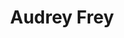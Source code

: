 ---
title: Audrey Frey
name: Audrey Frey
name-sort: Frey, Audrey
totals:
- event: Hearts
  games: 50
  wins: 31
  losses: 19
  inturn-total: 481
  inturn-percent: 82
  outturn-total: 460
  outturn-percent: 81
  draw-total: 572
  draw-percent: 81
  takeout-total: 369
  takeout-percent: 82
  shots-total: 941
  shots-percent: 82
- event: Trials (Women)
  games: 9
  wins: 5
  losses: 4
  inturn-total: 95
  inturn-percent: 89
  outturn-total: 76
  outturn-percent: 90
  draw-total: 129
  draw-percent: 91
  takeout-total: 42
  takeout-percent: 86
  shots-total: 171
  shots-percent: 90
years:
- year: 1993
  event: Hearts
  team: 'ON'
  position: Lead
  games: 12
  wins: 7
  losses: 5
  inturn-total: 86
  inturn-percent: 84
  outturn-total: 147
  outturn-percent: 80
  draw-total: 123
  draw-percent: 82
  takeout-total: 110
  takeout-percent: 80
  shots-total: 233
  shots-percent: 81
- year: 1994
  event: Hearts
  team: 'ON'
  position: Lead
  games: 11
  wins: 4
  losses: 7
  inturn-total: 95
  inturn-percent: 81
  outturn-total: 106
  outturn-percent: 79
  draw-total: 124
  draw-percent: 78
  takeout-total: 77
  takeout-percent: 83
  shots-total: 201
  shots-percent: 80
- year: 1998
  event: Hearts
  team: 'ON'
  position: Lead
  games: 14
  wins: 9
  losses: 5
  inturn-total: 151
  inturn-percent: 82
  outturn-total: 104
  outturn-percent: 81
  draw-total: 164
  draw-percent: 82
  takeout-total: 91
  takeout-percent: 82
  shots-total: 255
  shots-percent: 82
- year: 2000
  event: Hearts
  team: 'ON'
  position: Lead
  games: 13
  wins: 11
  losses: 2
  inturn-total: 149
  inturn-percent: 81
  outturn-total: 103
  outturn-percent: 84
  draw-total: 161
  draw-percent: 82
  takeout-total: 91
  takeout-percent: 83
  shots-total: 252
  shots-percent: 83
- year: 1997
  event: Trials (Women)
  team: MER
  position: Lead
  games: 9
  wins: 5
  losses: 4
  inturn-total: 95
  inturn-percent: 89
  outturn-total: 76
  outturn-percent: 90
  draw-total: 129
  draw-percent: 91
  takeout-total: 42
  takeout-percent: 86
  shots-total: 171
  shots-percent: 90
vs:
- Affleck, Tricia
- Allen, Laurie
- Anderson, Sherry
- Arnott, Janet
- Arsenault, Mary-Anne
- Arseneau, Jane
- Aucoin, Shelley
- Baker, Rose-Marie
- Barrack, Carmen
- Beever, Jocelyn
- Bell, Allyson
- Bernard, Krista
- Betker, Jan
- Blackburn, Julie
- Blair, Diane
- Blanchard, Judy
- Bohmer, Brenda
- Bonar, Maureen
- Bradley, Shelly
- Brophy, Cathy
- Bryant, Angie
- Burlington, Cheryl
- Cameron, Nancy
- Campbell, June
- Carlos, Marie-Claude
- Charette, Agnes
- Charette, France
- Comeau, Sandy
- Copeland, Rae Ann
- Cormier, Sharon
- Couling, Betty
- Cunningham, Cathy
- Daku, Karen
- Dalio, Diane
- Daniel, Sylvie
- Delahunt, Nancy
- Dezura, Diane
- Dobson, Sue
- Farrell, Allison
- Flannigan, Lorraine
- Floyd, Kathy
- Fortin, Sylvie
- Fowler, Lois
- Fowler, Rhonda
- Fowler, Sharon
- Gagnon, Nathalie
- Garvey, Sue
- Gatchell, Sara
- Gauthier, Cathy
- Gervais, Donna
- Gignac, Donna
- Gudereit, Marcia
- Hanlon, Heidi
- Hatton, Sandra
- Hopkins, Heather
- Horne, Kate
- Horte, Rhonda
- Jenkins, Sandra
- Jones, Colleen
- Jones-Walker, Debbie
- Kaylo, Kelly
- Kelly, Kim
- Kerr, Kathy
- King, Cathy
- Kleibrink, Shannon
- Lahucik, Val
- Laliberte, Connie
- Law, Kelley
- Lawrence, Margaret
- Lewis, Kristy
- Lowther, Tammi
- MacCallum, Janice
- MacDougall, Leslie
- MacInnes, Allison
- MacKenzie, Doris
- MacLeod, Lisa
- Martin, Heather
- Mattatall, Mary
- McCloy, Elaine
- McConnery, Nancy
- McCusker, Joan
- McGregor, Rona
- McInnis, Susan
- McLeod, Crystal
- Montgomery, Kay
- Moore, Kristie
- Moses, Dawn
- Muzika, Shelley
- Nedohin, Heather
- Nowlan, Denise
- Osborne, Chantal
- Overton-Clapham, Cathy
- Palinkas, Gloria
- Perron, Leanne
- Peters, Laine
- Phillips, Laura
- Phillips, Margaret Lea
- Purdy, Karen
- Rankin, Heather
- Renouf, Michele
- Roberts, Angela
- Robinson, Charlene
- Scales, Julie
- Schikowski, Keri-Lynn
- Schmirler, Sandra
- Sharpe, Kelli
- Shigehiro, Sally
- Skinner, Julie
- Smith, Heather
- Soligo, Melissa
- Stahl, Carrie
- Stewart, Sheri
- Strong, Heather
- Sutton, Jodie
- Taylor, Candy
- Thomas, Karen
- Thomas, Maria
- Trowell, Cathy
- Walter, Cathy
- Wheatcroft, Georgina
- Whitrow, Leanne
- Willms, Karri
- Wiltzen, Jan
- Wright, Joanne
- Wright, Susan
- Zinck, Kay
- Bakker, Glenys
- Beveridge, Corie
- Bodogh, Marilyn
- Bowman, Mary
- Eddy, Lori
- Fraser, Sherry
- Gellard, Kim
- Godberson, Heather
- Goring, Alison
- Hooper, Jane
- Jurgenson, Christine
- Leonard, Judy
- Mallett, Marla
- Middaugh, Sherry
- Moore, Kimberly
- Mulroney, Sandra
- Nimmo, Shannon
- Sipka, Joanne
- Thurston, Jill
- Zielke, Colleen
---